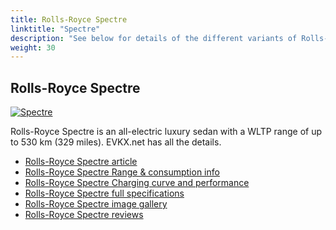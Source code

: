 ```yaml
---
title: Rolls-Royce Spectre
linktitle: "Spectre"
description: "See below for details of the different variants of Rolls-Royce Spectre"
weight: 30
---
```

## Rolls-Royce Spectre

<a href="/models/rolls-royce/spectre/spectre/"><img src="https://media.evkx.net/multimedia/models/rolls-royce/spectre/spectre/main_1_st.jpg" class="img-fluid" alt="Spectre" ></a>

Rolls-Royce Spectre is an all-electric luxury sedan with a WLTP range of up to 530 km (329 miles). EVKX.net has all the details. 

- [Rolls-Royce Spectre article](/models/rolls-royce/spectre/spectre/)
- [Rolls-Royce Spectre Range & consumption info](/models/rolls-royce/spectre/spectre/rangeandconsumption)
- [Rolls-Royce Spectre Charging curve and performance](/models/rolls-royce/spectre/spectre/chargingcurve)
- [Rolls-Royce Spectre full specifications](/models/rolls-royce/spectre/spectre/specifications)
- [Rolls-Royce Spectre image gallery](/models/rolls-royce/spectre/spectre/gallery)
- [Rolls-Royce Spectre reviews](/models/rolls-royce/spectre/spectre/reviews)

